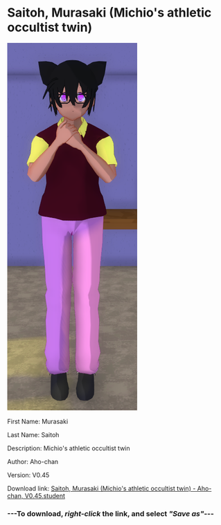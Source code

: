 # Saitoh, Murasaki (Michio's athletic occultist twin)

<img src = "https://raw.githubusercontent.com/Arbiter1223/Daigaku-Gurashi-Custom-Students/master/Students/Files/Saitoh%2C%20Murasaki%20(Michio's%20athletic%20occultist%20twin).png">

First Name: Murasaki

Last Name: Saitoh

Description: Michio's athletic occultist twin

Author: Aho-chan

Version: V0.45

Download link: <a href="https://raw.githubusercontent.com/Arbiter1223/Daigaku-Gurashi-Custom-Students/master/Students/Files/Saitoh%2C%20Murasaki%20(Michio's%20athletic%20occultist%20twin)%20-%20Aho-chan%2C%20V0.45.student">Saitoh, Murasaki (Michio's athletic occultist twin) - Aho-chan, V0.45.student</a>

### ---**To download, _right-click_ the link, and select _"Save as"_**---
